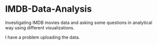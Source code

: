 # IMDB-Data-Analysis
Investigating IMDB movies data and asking some questions in analytical way using different visualizations.

I have a problem uploading the data.
